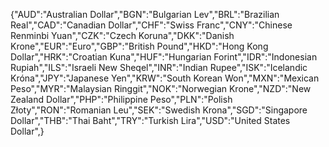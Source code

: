 {"AUD":"Australian Dollar","BGN":"Bulgarian Lev","BRL":"Brazilian Real","CAD":"Canadian Dollar","CHF":"Swiss Franc","CNY":"Chinese Renminbi Yuan","CZK":"Czech Koruna","DKK":"Danish Krone","EUR":"Euro","GBP":"British Pound","HKD":"Hong Kong Dollar","HRK":"Croatian Kuna","HUF":"Hungarian Forint","IDR":"Indonesian Rupiah","ILS":"Israeli New Sheqel","INR":"Indian Rupee","ISK":"Icelandic Króna","JPY":"Japanese Yen","KRW":"South Korean Won","MXN":"Mexican Peso","MYR":"Malaysian Ringgit","NOK":"Norwegian Krone","NZD":"New Zealand Dollar","PHP":"Philippine Peso","PLN":"Polish Złoty","RON":"Romanian Leu","SEK":"Swedish Krona","SGD":"Singapore Dollar","THB":"Thai Baht","TRY":"Turkish Lira","USD":"United States Dollar",}
